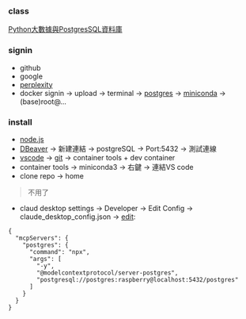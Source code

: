### class
[Python大數據與PostgresSQL資料庫](https://github.com/roberthsu2003/__2025_06_29_chihlee_postgres__)
### signin
* github
* google
* [perplexity](https://www.perplexity.ai/)
* docker
signin -> upload -> terminal -> [postgres](https://github.com/roberthsu2003/python-SQLite-MySQL/tree/master/postgresSQL#docker-%E5%AE%89%E8%A3%9D) -> [miniconda](https://github.com/roberthsu2003/python/tree/master/%E4%BD%BF%E7%94%A8Dock%E5%AE%B9%E5%99%A8%E9%96%8B%E7%99%BC#%E6%AD%A5%E9%A9%9F2-%E5%BB%BA%E7%AB%8B%E5%AE%B9%E5%99%A8) -> (base)root@...

### install
* [node.js](https://nodejs.org/zh-tw)
* [DBeaver](https://dbeaver.io/) -> 新建連結 -> postgreSQL -> Port:5432 -> 測試連線
* [vscode](https://code.visualstudio.com/) -> [git](https://github.com/roberthsu2003/python/tree/master/vscode%E8%A8%AD%E5%AE%9A) -> container tools + dev container
* container tools -> miniconda3 -> 右鍵 -> 連結VS code
* clone repo -> home

> 不用了
* claud desktop
settings -> Developer -> Edit Config -> claude_desktop_config.json -> [edit](https://github.com/modelcontextprotocol/servers/tree/2025.4.24/src/postgres):
```
{
  "mcpServers": {
    "postgres": {
      "command": "npx",
      "args": [
        "-y",
        "@modelcontextprotocol/server-postgres",
        "postgresql://postgres:raspberry@localhost:5432/postgres"
      ]
    }
  }
}
```
